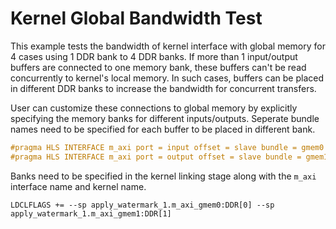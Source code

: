 Kernel Global Bandwidth Test
============================

This example tests the bandwidth of kernel interface with global memory for 4 cases using 1 DDR bank to 4 DDR banks.
If more than 1 input/output buffers are connected to one memory bank, these buffers can't be read concurrently to kernel's local memory. In such cases, buffers can be placed in different DDR banks to increase the bandwidth for concurrent transfers.

User can customize these connections to global memory by explicitly specifying the memory banks for different inputs/outputs.
Seperate bundle names need to be specified for each buffer to be placed in different bank.

```c++
#pragma HLS INTERFACE m_axi port = input offset = slave bundle = gmem0
#pragma HLS INTERFACE m_axi port = output offset = slave bundle = gmem1
```
Banks need to be specified in the kernel linking stage along with the `m_axi` interface name and kernel name.
```
LDCLFLAGS += --sp apply_watermark_1.m_axi_gmem0:DDR[0] --sp apply_watermark_1.m_axi_gmem1:DDR[1]
```
